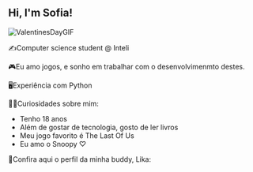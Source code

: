 ## Hi, I'm Sofia!

![ValentinesDayGIF](https://github.com/user-attachments/assets/13ca4830-354c-40f1-ac06-acb8c5094d0d)

✍️Computer science student @ Inteli

🎮Eu amo jogos, e sonho em trabalhar com o desenvolvimenmto destes. 

🖥️Experiência com Python
  
💁‍♀️Curiosidades sobre mim: 
- Tenho 18 anos
- Além de gostar de tecnologia, gosto de ler livros
-  Meu jogo favorito é The Last Of Us
-  Eu amo o Snoopy ♡

📌Confira aqui o perfil da minha buddy, Lika: 
